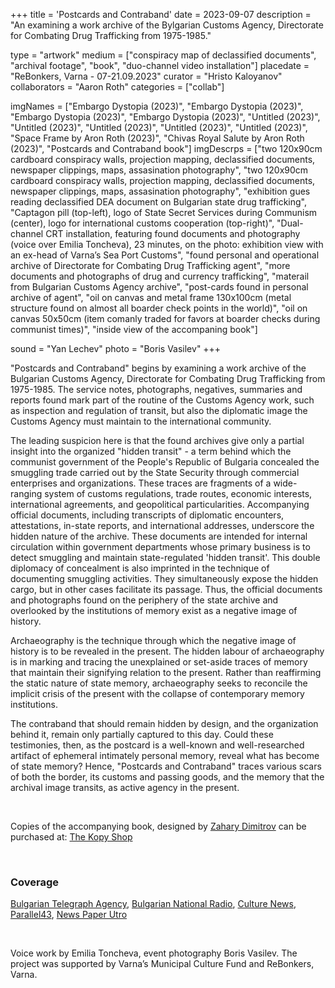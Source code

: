 +++
title = 'Postcards and Contraband'
date = 2023-09-07
description = "An examining a work archive of the Bуlgarian Customs Agency, Directorate for Combating Drug Trafficking from 1975-1985."

type = "artwork"
medium = ["conspiracy map of declassified documents", "archival footage", "book", "duo-channel video installation"]
placedate = "ReBonkers, Varna - 07-21.09.2023"
curator = "Hristo Kaloyanov"
collaborators = "Aaron Roth"
categories = ["collab"]

imgNames = ["Embargo Dystopia (2023)", "Embargo Dystopia (2023)", "Embargo Dystopia (2023)", "Embargo Dystopia (2023)", "Untitled (2023)", "Untitled (2023)", "Untitled (2023)", "Untitled (2023)", "Untitled (2023)", "Space Frame by Aron Roth (2023)", "Chivas Royal Salute by Aron Roth (2023)", "Postcards and Contraband book"]
imgDescrps = ["two 120x90cm cardboard conspiracy walls, projection mapping, declassified documents, newspaper clippings, maps, assasination photography", "two 120x90cm cardboard conspiracy walls, projection mapping, declassified documents, newspaper clippings, maps, assasination photography", "exhibition gues reading declassified DEA document on Bulgarian state drug trafficking", "Captagon pill (top-left), logo of State Secret Services during Communism (center), logo for international customs cooperation (top-right)", "Dual-channel CRT installation, featuring found documents and photography (voice over Emilia Toncheva), 23 minutes, on the photo: exhibition view with an ex-head of Varna’s Sea Port Customs", "found personal and operational archive of Directorate for Combating Drug Trafficking agent", "more documents and photographs of drug and currency trafficking", "materail from Bulgarian Customs Agency archive", "post-cards found  in personal archive of agent", "oil on canvas and metal frame 130x100cm (metal structure found on almost all boarder check points in the world)", "oil on canvas 50x50cm (item comanly traded for favors at boarder checks during communist times)", "inside view of the accompaning book"]

sound = "Yan Lechev"
photo = "Boris Vasilev"
+++

"Postcards and Contraband" begins by examining a work archive of the Bulgarian Customs Agency, Directorate for Combating Drug Trafficking from 1975-1985. The service notes, photographs, negatives, summaries and reports found mark part of the routine of the Customs Agency work, such as inspection and regulation of transit, but also the diplomatic image the Customs Agency must maintain to the international community.

The leading suspicion here is that the found archives give only a partial insight into the organized "hidden transit" - a term behind which the communist government of the People's Republic of Bulgaria concealed the smuggling trade carried out by the State Security through commercial enterprises and organizations. These traces are fragments of a wide-ranging system of customs regulations, trade routes, economic interests, international agreements, and geopolitical particularities. Accompanying official documents, including transcripts of diplomatic encounters, attestations, in-state reports, and international addresses, underscore the hidden nature of the archive. These documents are intended for internal circulation within government departments whose primary business is to detect smuggling and maintain state-regulated 'hidden transit'. This double diplomacy of concealment is also imprinted in the technique of documenting smuggling activities. They simultaneously expose the hidden cargo, but in other cases facilitate its passage. Thus, the official documents and photographs found on the periphery of the state archive and overlooked by the institutions of memory exist as a negative image of history.

Archaeography is the technique through which the negative image of history is to be revealed in the present. The hidden labour of archaeography is in marking and tracing the unexplained or set-aside traces of memory that maintain their signifying relation to the present. Rather than reaffirming the static nature of state memory, archaeography seeks to reconcile the implicit crisis of the present with the collapse of contemporary memory institutions.

The contraband that should remain hidden by design, and the organization behind it, remain only partially captured to this day. Could these testimonies, then, as the postcard is a well-known and well-researched artifact of ephemeral intimately personal memory, reveal what has become of state memory? Hence, "Postcards and Contraband" traces various scars of both the border, its customs and passing goods, and the memory that the archival image transits, as active agency in the present.
<!-- add other header and the talk and after that the showing at sofia, say who the talk was with -->

&nbsp;

Copies of the accompanying book, designed by [Zahary Dimitrov](zahari.xyz) can be purchased at: [The Kopy Shop](https://www.thekopy.shop/product/%D0%BA%D0%B0%D1%80%D1%82%D0%B8%D1%87%D0%BA%D0%B8-%D0%B8-%D0%BA%D0%BE%D0%BD%D1%82%D1%80%D0%B0%D0%B1%D0%B0%D0%BD%D0%B4%D0%B0)

&nbsp;

### Coverage
[Bulgarian Telegraph Agency](https://www.bta.bg/bg/news/lik/519175-kontrabandata-prez-sotsializma-izsledva-ekspozitsiya-podredena-vav-varnenskiya-), [Bulgarian National Radio](https://bnr.bg/varna/post/101874963/izlobn-razkriva-tainite-na-kontrabandata-ot-vremeto-na-socializma), [Culture News](https://kulturni-novini.info/sections/2/news/37584-kartichki-i-kontrabanda-izlozhba-na-aaron-rot-i-nikola-stoyanov), [Parallel43](https://parallel43.bg/patyat-na-skritiya-tranzit-v-izlozhbata-kartichki-i-kontrabanda), [News Paper Utro](https://utroruse.com/article/970557/)

&nbsp;

Voice work by Emilia Toncheva, event photography Boris Vasilev. The project was supported by Varna’s Municipal Culture Fund and ReBonkers, Varna.